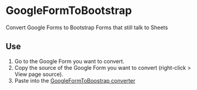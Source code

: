 # GoogleFormToBootstrap
Convert Google Forms to Bootstrap Forms that still talk to Sheets 

## Use
1. Go to the Google Form you want to convert.
2. Copy the source of the Google Form you want to convert (right-click > View page source).
3. Paste into the [GoogleFormToBoostrap converter](http://geotho.github.io/GoogleFormToBootstrap/)
